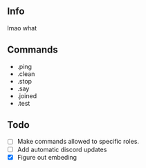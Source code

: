 Info
------
lmao what

**Commands**
------
* .ping
* .clean
* .stop
* .say
* .joined
* .test

**Todo**
------
- [ ] Make commands allowed to specific roles.
- [ ] Add automatic discord updates
- [x] Figure out embeding
